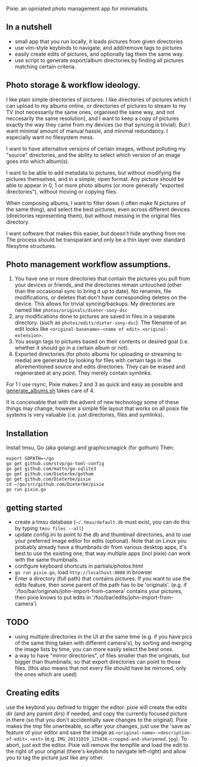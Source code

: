 Pixie: an opiniated photo management app for minimalists.

## In a nutshell

* small app that you run locally, it loads pictures from given directories
* use vim-style keybinds to navigate, and add/remove tags to pictures
* easily create edits of pictures, and optionally tag them the same way.
* use script to generate export/album directories by finding all pictures matching certain criteria.


## Photo storage & workflow ideology.

I like plain simple directories of pictures. I like directories of pictures which I can upload to my albums online, or directories of pictures
to stream to my TV (not necessarily the same ones, organised the same way, and not neccesarily the same resolution), and I want to keep a copy of pictures exactly the way they came from my devices (so that syncing is trivial).
But I want minimal amount of manual hassle, and minimal redundancy.  I especially want no filesystem mess.

I want to have alternative versions of certain images, without polluting my "source" directories, and the ability to select which version
of an image goes into which album(s).

I want to be able to add metadata to pictures, but without modifying the pictures themselves, and in a simple, open format.
Any picture should be able to appear in 0, 1 or more photo albums (or more generally "exported directories"), without moving or copying files.

When composing albums, I want to filter down (i often make N pictures of the same thing), and select the best pictures, even across different devices (directories representing them),
but without messing in the original files directory.

I want software that makes this easier, but doesn't hide anything from me.
The process should be transparant and only be a thin layer over standard filesytme structures.


## Photo management workflow assumptions.


1. You have one or more directories that contain the pictures you pull from your devices or friends, and the directories remain untouched
  (other than the occasional sync to bring it up to date).  No renames, file modifications, or deletes that don't have corresponding deletes on the device.  This allows for trivial syncing/backups.  My directories are named like `photos/originals/dieter-sony-dsc`
2. any modifications done to pictures are saved in files in a separate directory. (such as `photos/edits/dieter-sony-dsc`). The filename of an edit looks like `<original-basename>-<name of edit>.<original-extension>`.
3. You assign tags to pictures based on their contents or desired goal (i.e. whether it should go in a certain album or not).
4. Exported directories (for photo albums for uploading or streaming to media) are generated by looking for files with certain tags in the aforementioned source and edits directories.   They can be erased and regenerated at any point.  They merely contain symlinks.


For 1 I use rsync, Pixie makes 2 and 3 as quick and easy as possible and [generate_albums.sh](https://github.com/Dieterbe/tmsu-helpers) takes care of 4.

It is conceivable that with the advent of new technology some of these things may change, however a simple file layout
that works on all posix file systems is very valuable (i.e. just directories, files and symlinks).


## Installation

Install tmsu, Go (aka golang) and graphicsmagick (for gothum)
Then:
```
export GOPATH=~/go
go get github.com/stvp/go-toml-config
go get github.com/mattn/go-sqlite3
go get github.com/Dieterbe/gothum
go get github.com/Dieterbe/pixie
cd ~/go/src/github.com/Dieterbe/pixie
go run pixie.go
```


## getting started 

* create a tmsu database (`~/.tmsu/default.db` must exist, you can do this by typing `tmsu files --all`)
* update config.ini to point to the db and thumbnail directories, and to use your preferred image editor for edits (optional).
  Note that on Linux you probably already have a thumbnails dir from
  various desktop apps, it's best to use the existing one, that way multiple apps (incl pixie) can work with the same thumbnails.
* configure keyboard shortcuts in partials/photos.html
* `go run pixie.go`, load `http://localhost:8080` in browser
* Enter a directory (full path) that contains pictures.  If you want to use the edits feature,
  then some parent of the path has to be 'originals'.
  (e.g. if '/foo/bar/originals/john-import-from-camera' contains your pictures, then pixie
  knows to put edits in '/foo/bar/edits/john-import-from-camera')

## TODO

* using multiple directories in the UI at the same time (e.g. if you have pics of the same thing taken with different camera's),
  by sorting and merging the image lists by time, you can more easily select the best ones.
* a way to have "mirror directories", of files smaller than the originals, but bigger than thumbnails; so that export directories can
  point to those files.  (this also means that not every file should have be mirrored, only the ones which are used)


## Creating edits

use the keybind you defined to trigger the editor.
pixie will create the edits dir (and any parent dirs) if needed, and copy the currently focused picture in there (so that you don't
accidentially save changes to the original). Pixie makes the tmp file unwriteable, so after your changes, just use the 'save as'
feature of your editor and save the image as `<original-name>-<description-of-edit>.<ext>` (e.g. `IMG_20131019_125436-cropped-and-sharpened.jpg`).  To abort, just exit the editor.
Pixie will remove the tempfile and load the edit to the right of your original (there's keybinds to navigate left-right) and allow you to tag
the picture just like any other.
